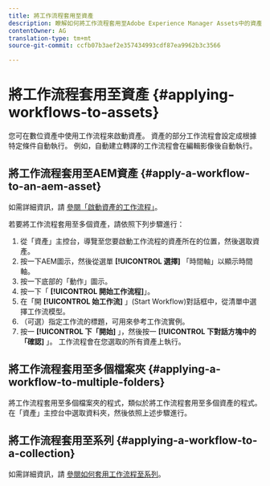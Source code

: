 ```yaml
---
title: 將工作流程套用至資產
description: 瞭解如何將工作流程套用至Adobe Experience Manager Assets中的資產、檔案夾和系列。
contentOwner: AG
translation-type: tm+mt
source-git-commit: ccfb07b3aef2e357434993cdf87ea9962b3c3566

---
```



# 將工作流程套用至資產 {#applying-workflows-to-assets}

您可在數位資產中使用工作流程來啟動資產。 資產的部分工作流程會設定成根據特定條件自動執行。 例如，自動建立轉譯的工作流程會在編輯影像後自動執行。

## 將工作流程套用至AEM資產 {#apply-a-workflow-to-an-aem-asset}

如需詳細資訊，請 [參閱「啟動資產的工作流程」](/help/assets/manage-digital-assets.md#starting-a-workflow-on-an-asset)。

若要將工作流程套用至多個資產，請依照下列步驟進行：

1. 從「資產」主控台，導覽至您要啟動工作流程的資產所在的位置，然後選取資產。
1. 按一下AEM圖示，然後從選單 **[!UICONTROL 選擇]** 「時間軸」以顯示時間軸。
1. 按一下底部的「動作」圖示。
1. 按一下「 **[!UICONTROL 開始工作流程]**」。
1. 在「開 **[!UICONTROL 始工作流]** 」(Start Workflow)對話框中，從清單中選擇工作流模型。
1. （可選）指定工作流的標題，可用來參考工作流實例。
1. 按一 **[!UICONTROL 下「開始]** 」，然後按一 **[!UICONTROL 下對話方塊中的「確認]** 」。 工作流程會在您選取的所有資產上執行。

## 將工作流程套用至多個檔案夾 {#applying-a-workflow-to-multiple-folders}

將工作流程套用至多個檔案夾的程式，類似於將工作流程套用至多個資產的程式。 在「資產」主控台中選取資料夾，然後依照上述步驟進行。

## 將工作流程套用至系列 {#applying-a-workflow-to-a-collection}

如需詳細資訊，請 [參閱如何套用工作流程至系列](/help/assets/manage-collections.md#run-a-workflow-on-a-collection)。
